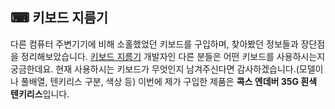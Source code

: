 ## ⌨ 키보드 지름기 

다른 컴퓨터 주변기기에 비해 소홀했었던 키보드를 구입하며, 찾아봤던 정보들과 장단점을 정리해보았습니다.
[키보드 지름기](https://www.notion.so/3-36d19e71c7cf48bf97b17eca6ee30f3a)
개발자인 다른 분들은 어떤 키보드를 사용하시는지 궁금한데요.
현재 사용하시는 키보드가 무엇인지 남겨주신다면 감사하겠습니다.(모델이나 풀배열, 텐키리스 구분, 색상 등) 
이번에 제가 구입한 제품은 **콕스 엔데버 35G 흰색 텐키리스**입니다.
